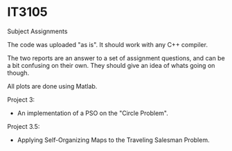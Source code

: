 # IT3105
Subject Assignments

The code was uploaded "as is". It should work with any C++ compiler.

The two reports are an answer to a set of assignment questions, and can be a bit confusing on their own. 
They should give an idea of whats going on though.

All plots are done using Matlab.

Project 3:
- An implementation of a PSO on the "Circle Problem".

Project 3.5:
- Applying Self-Organizing Maps to the Traveling Salesman Problem.
